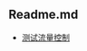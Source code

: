 ## Readme.md

* [测试流量控制](https://github.com/gengu/spring-boot-demos/tree/master/spring-boot-rate-limiter-demo)